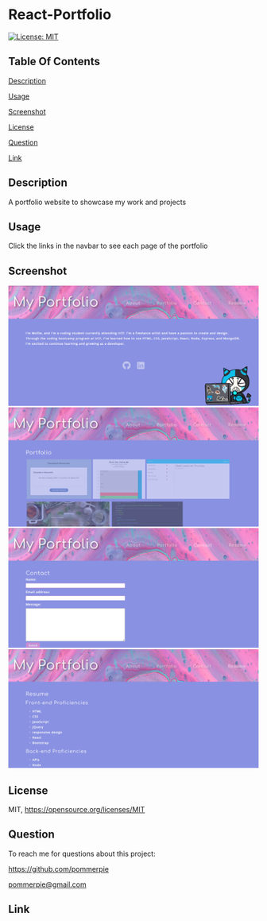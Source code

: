 # React-Portfolio
  [![License: MIT](https://img.shields.io/badge/License-MIT-yellow.svg)](https://opensource.org/licenses/MIT)
## Table Of Contents

[Description](#description)

[Usage](#usage)

[Screenshot](#screenshot)

[License](#license)

[Question](#question)

[Link](#link)


## Description

  A portfolio website to showcase my work and projects
## Usage

  Click the links in the navbar to see each page of the portfolio
## Screenshot
![Alt text](<screenshots\1.png>)
![Alt text](<screenshots\2.png>)
![Alt text](<screenshots\3.png>)
![Alt text](<screenshots\4.png>)
## License

  MIT, https://opensource.org/licenses/MIT
## Question

  To reach me for questions about this project:

  https://github.com/pommerpie

  pommerpie@gmail.com
## Link
 
